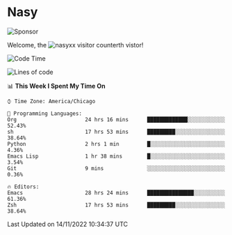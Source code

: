 # Nasy

<!--
<p align="center">
<img height="200" src="https://github-readme-stats.vercel.app/api?username=nasyxx&count_private=true&show_icons=true&theme=dracula&include_all_commits=true"/>
<img height="200" src="https://github-readme-stats.vercel.app/api/top-langs/?username=nasyxx&theme=dracula&hide=html,jupyter+notebook&count_private=true&show_icons=true"/>
</p>

  
----------------
-->

![Sponsor](https://img.shields.io/static/v1.svg?label=Sponsor&message=%E2%9D%A4&logo=GitHub&style=flat&color=pink)
 
Welcome, the ![nasyxx visitor counter](https://count.getloli.com/get/@nasyxx?theme=rule34)th vistor!
 
<!--START_SECTION:waka-->
![Code Time](http://img.shields.io/badge/Code%20Time-2%2C831%20hrs%2019%20mins-blue)

![Lines of code](https://img.shields.io/badge/From%20Hello%20World%20I%27ve%20Written-5%20Million%20lines%20of%20code-blue)

📊 **This Week I Spent My Time On** 

```text
⌚︎ Time Zone: America/Chicago

💬 Programming Languages: 
Org                      24 hrs 16 mins      █████████████░░░░░░░░░░░░   52.43% 
sh                       17 hrs 53 mins      █████████░░░░░░░░░░░░░░░░   38.64% 
Python                   2 hrs 1 min         █░░░░░░░░░░░░░░░░░░░░░░░░   4.36% 
Emacs Lisp               1 hr 38 mins        █░░░░░░░░░░░░░░░░░░░░░░░░   3.54% 
Git                      9 mins              ░░░░░░░░░░░░░░░░░░░░░░░░░   0.36%

🔥 Editors: 
Emacs                    28 hrs 24 mins      ███████████████░░░░░░░░░░   61.36% 
Zsh                      17 hrs 53 mins      █████████░░░░░░░░░░░░░░░░   38.64%

```


 Last Updated on 14/11/2022 10:34:37 UTC
<!--END_SECTION:waka-->

<!-- ![visitors](https://visitor-badge.laobi.icu/badge?page_id=nasyxx.nasyxx) -->
